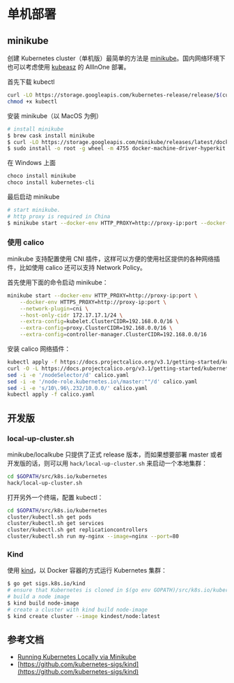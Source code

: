# 单机部署

## minikube

创建 Kubernetes cluster（单机版）最简单的方法是 [minikube](https://github.com/kubernetes/minikube)。国内网络环境下也可以考虑使用 [kubeasz](https://github.com/gjmzj/kubeasz) 的 AllInOne 部署。

首先下载 kubectl

```bash
curl -LO https://storage.googleapis.com/kubernetes-release/release/$(curl -s https://storage.googleapis.com/kubernetes-release/release/stable.txt)/bin/linux/amd64/kubectl
chmod +x kubectl
```

安装 minikube（以 MacOS 为例）

```bash
# install minikube
$ brew cask install minikube
$ curl -LO https://storage.googleapis.com/minikube/releases/latest/docker-machine-driver-hyperkit
$ sudo install -o root -g wheel -m 4755 docker-machine-driver-hyperkit /usr/local/bin/
```

在 Windows 上面

```bash
choco install minikube
choco install kubernetes-cli
```

最后启动 minikube

```bash
# start minikube.
# http proxy is required in China
$ minikube start --docker-env HTTP_PROXY=http://proxy-ip:port --docker-env HTTPS_PROXY=http://proxy-ip:port --vm-driver=hyperkit
```

### 使用 calico

minikube 支持配置使用 CNI 插件，这样可以方便的使用社区提供的各种网络插件，比如使用 calico 还可以支持 Network Policy。

首先使用下面的命令启动 minikube：

```bash
minikube start --docker-env HTTP_PROXY=http://proxy-ip:port \
    --docker-env HTTPS_PROXY=http://proxy-ip:port \
    --network-plugin=cni \
    --host-only-cidr 172.17.17.1/24 \
    --extra-config=kubelet.ClusterCIDR=192.168.0.0/16 \
    --extra-config=proxy.ClusterCIDR=192.168.0.0/16 \
    --extra-config=controller-manager.ClusterCIDR=192.168.0.0/16
```

安装 calico 网络插件：

```bash
kubectl apply -f https://docs.projectcalico.org/v3.1/getting-started/kubernetes/installation/hosted/rbac-kdd.yaml
curl -O -L https://docs.projectcalico.org/v3.1/getting-started/kubernetes/installation/hosted/kubernetes-datastore/calico-networking/1.7/calico.yaml
sed -i -e '/nodeSelector/d' calico.yaml
sed -i -e '/node-role.kubernetes.io\/master:""/d' calico.yaml
sed -i -e 's/10\.96\.232/10.0.0/' calico.yaml
kubectl apply -f calico.yaml
```

## 开发版

### local-up-cluster.sh

minikube/localkube 只提供了正式 release 版本，而如果想要部署 master 或者开发版的话，则可以用 `hack/local-up-cluster.sh` 来启动一个本地集群：

```bash
cd $GOPATH/src/k8s.io/kubernetes
hack/local-up-cluster.sh
```

打开另外一个终端，配置 kubectl：

```bash
cd $GOPATH/src/k8s.io/kubernetes
cluster/kubectl.sh get pods
cluster/kubectl.sh get services
cluster/kubectl.sh get replicationcontrollers
cluster/kubectl.sh run my-nginx --image=nginx --port=80
```

### Kind

使用 [kind](https://github.com/kubernetes-sigs/kind)，以 Docker 容器的方式运行 Kubernetes 集群：

```bash
$ go get sigs.k8s.io/kind
# ensure that Kubernetes is cloned in $(go env GOPATH)/src/k8s.io/kubernetes
# build a node image
$ kind build node-image
# create a cluster with kind build node-image
$ kind create cluster --image kindest/node:latest
```

## 参考文档

* [Running Kubernetes Locally via Minikube](https://kubernetes.io/docs/setup/production-environment/tools/kubeadm/install-kubeadm/)
* [https://github.com/kubernetes-sigs/kind](https://github.com/kubernetes-sigs/kind)

